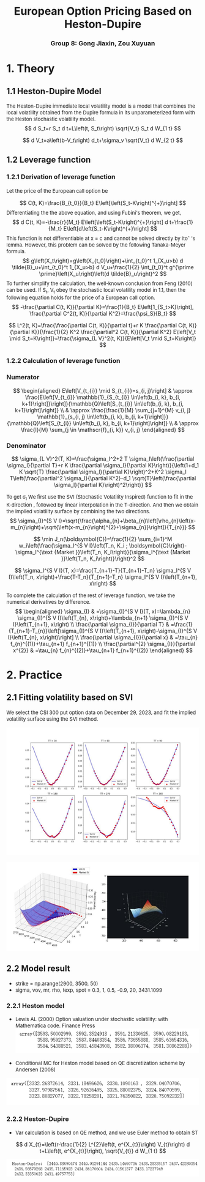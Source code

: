 # <center>European Option Pricing Based on Heston-Dupire</center>
### <center>Group 8: Gong Jiaxin, Zou Xuyuan</center>
# 1. Theory
## 1.1 Heston-Dupire Model
<font size=2 >The Heston-Dupire immediate local volatility model is a model that combines the local volatility obtained from the Dupire formula in its unparameterized form with the Heston stochastic volatility model.
</font>
$$
d S_t=r S_t d t+L\left(t, S_t\right) \sqrt{V_t} S_t d W_{1 t}
$$

$$
d V_t=a\left(b-V_t\right) d_t+\sigma_v \sqrt{V_t} d W_{2 t}
$$



## 1.2 Leverage function

### 1.2.1 Derivation of leverage function
<font size=2> Let the price of the European call option be　</font>


$$
C(t, K)=\frac{B_{t_0}}{B_t} E\left[\left(S_t-K\right)^{+}\right]
$$
<font size=2> Differentiating the the above equation, and using Fubini's theorem, we get, </font>
$$
d C(t, K)=-\frac{r}{M_t} E\left[\left(S_t-K\right)^{+}\right] d t+\frac{1}{M_t} E\left[d\left(S_t-K\right)^{+}\right]
$$
<font size=2> This function is not differentiable at x =  c  and cannot be solved directly by Itoˆ 's lemma. However, this problem can be solved by the following Tanaka-Meyer formula. </font>
$$
g\left(X_t\right)=g\left(X_{t_0}\right)+\int_{t_0}^t 1_{X_u>b} d \tilde{B}_u+\int_{t_0}^t 1_{X_u>b} d V_u+\frac{1}{2} \int_{t_0}^t g^{\prime \prime}\left(X_u\right)\left(d \tilde{B}_u\right)^2
$$
<font size=2> To further simplify the calculation, the well-known conclusion from Feng (2010) can be used.  If S<sub>t</sub>, V<sub>t</sub>  obey the stochastic local volatility model in 1.1, then the following equation holds for the price of a European call option.</font>
$$
-\frac{\partial C(t, K)}{\partial K}=\frac{1}{B_t} E\left[1_{S_t>K}\right], \frac{\partial C^2(t, K)}{\partial K^2}=\frac{\psi_S}{B_t}
$$

$$
L^2(t, K)=\frac{\frac{\partial C(t, K)}{\partial t}+r K \frac{\partial C(t, K)}{\partial K}}{\frac{1}{2} K^2 \frac{\partial^2 C(t, K)}{\partial K^2} E\left[V_t \mid S_t=K\right]}=\frac{\sigma_{L V}^2(t, K)}{E\left[V_t \mid S_t=K\right]}
$$



### 1.2.2 Calculation of leverage function
### Numerator

$$
\begin{aligned}
E\left[V_{t_{i}} \mid S_{t_{i}}=s_{i, j}\right] & \approx \frac{E\left[V_{t_{i}} \mathbb{1}_{S_{t_{i}} \in\left(b_{i, k}, b_{i, k+1}\right]}\right]}{\mathbb{Q}\left[S_{t_{i}} \in\left(b_{i, k}, b_{i, k+1}\right]\right]} \\
& \approx \frac{\frac{1}{M} \sum_{j=1}^{M} v_{i, j} \mathbb{1}_{s_{i, j} \in\left(b_{i, k}, b_{i, k+1}\right]}}{\mathbb{Q}\left[S_{t_{i}} \in\left(b_{i, k}, b_{i, k+1}\right]\right]} \\
& \approx \frac{l}{M} \sum_{j \in \mathscr{f}_{i, k}} v_{i, j}
\end{aligned}
$$

### Denominator

$$
\sigma_{L V}^2(T, K)=\frac{\sigma_I^2+2 T \sigma_I\left(\frac{\partial \sigma_I}{\partial T}+r K \frac{\partial \sigma_I}{\partial K}\right)}{\left(1+d_1 K \sqrt{T} \frac{\partial \sigma_l}{\partial K}\right)^2+K^2 \sigma_I T\left(\frac{\partial^2 \sigma_I}{\partial K^2}-d_1 \sqrt{T}\left(\frac{\partial \sigma_l}{\partial K}\right)^2\right)}
$$

<font size=2> To get σ<sub>I</sub>  We first use the SVI (Stochastic Volatility Inspired) function to fit in the K-direction , followed by linear interpolation in the T-direction. And then we obtain the implied volatility surface by combining the two directions.
</font>
$$
\sigma_{I}^{S V I}=\sqrt{\frac{\alpha_{n}+\beta_{n}\left[\rho_{n}\left(x-m_{n}\right)+\sqrt{\left(x-m_{n}\right)^{2}+\sigma_{n}}\right]}{T_{n}}}
$$

$$
\min J_n(\boldsymbol{C})=\frac{1}{2} \sum_{i=1}^M w_i\left(\frac{\sigma_I^{S V I}\left(T_n, K_i ; \boldsymbol{C}\right)-\sigma_I^{\text {Market }}\left(T_n, K_i\right)}{\sigma_I^{\text {Market }}\left(T_n, K_i\right)}\right)^2
$$

$$
\sigma_I^{S V I}(T, x)=\frac{T_{n+1}-T}{T_{n+1}-T_n} \sigma_I^{S V I}\left(T_n, x\right)+\frac{T-T_n}{T_{n+1}-T_n} \sigma_I^{S V I}\left(T_{n+1}, x\right)
$$

<font size=2> To complete the calculation of the rest of leverage function, we take the numerical derivatives by difference.
</font>
$$
\begin{aligned}
\sigma_{I} & =\sigma_{I}^{S V I}(T, x)=\lambda_{n} \sigma_{I}^{S V I}\left(T_{n}, x\right)+\lambda_{n+1} \sigma_{I}^{S V I}\left(T_{n+1}, x\right) \\
\frac{\partial \sigma_{I}}{\partial T} & =\frac{1}{T_{n+1}-T_{n}}\left[\sigma_{I}^{S V I}\left(T_{n+1}, x\right)-\sigma_{I}^{S V I}\left(T_{n}, x\right)\right] \\
\frac{\partial \sigma_{I}}{\partial x} & =\tau_{n} f_{n}^{(1)}+\tau_{n+1} f_{n+1}^{(1)} \\
\frac{\partial^{2} \sigma_{I}}{\partial x^{2}} & =\tau_{n} f_{n}^{(2)}+\tau_{n+1} f_{n+1}^{(2)}
\end{aligned}
$$


# 2. Practice
## 2.1 Fitting volatility based on SVI
<font size=2> We select the CSI 300 put option data on December 29, 2023, and fit the implied volatility surface using the SVI method.
</font>


![本地路径](./picture/subplot.jpg)

![本地路径](./picture/surface.jpg)

## 2.2 Model result
* <font size=2> strike = np.arange(2900, 3500, 50) </font>
* <font size=2>sigma, vov, mr, rho, texp, spot = 0.3, 1, 0.5, -0.9, 20, 3431.1099 </font>
### 2.2.1 Heston model

* <font size=2> Lewis AL (2000) Option valuation under stochastic volatility: with Mathematica code. Finance Press</font>
![本地路径](./picture/conditional_mc.png)

* <font size=2> Conditional MC for Heston model based on QE discretization scheme by Andersen (2008)</font>

![本地路径](./picture/fft.png)

### 2.2.2 Heston-Dupire
* <font size=2> Var calculation is based on QE method, and we use Euler method to obtain ST </font>

$$
d X_{t}=\left(r-\frac{1}{2} L^{2}\left(t, e^{X_{t}}\right) V_{t}\right) d t+L\left(t, e^{X_{t}}\right), \sqrt{V_{t}} d W_{1 t}
$$

![本地路径](./picture/res.png)